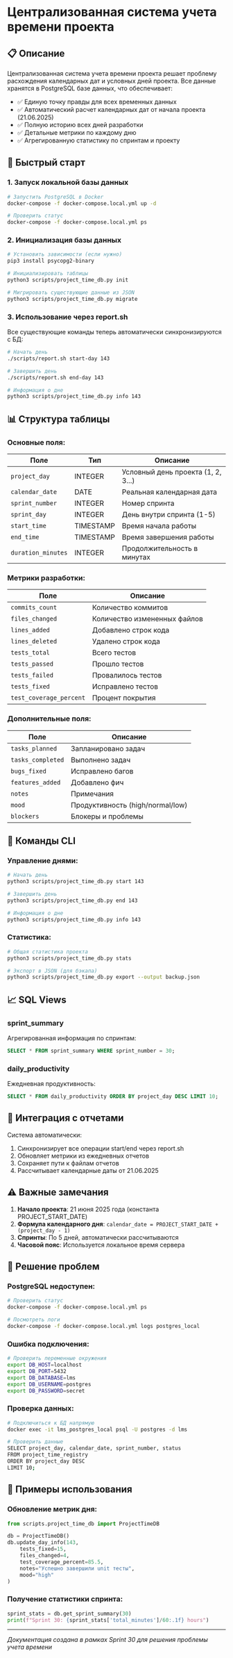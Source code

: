 # Централизованная система учета времени проекта

## 📋 Описание

Централизованная система учета времени проекта решает проблему расхождения календарных дат и условных дней проекта. Все данные хранятся в PostgreSQL базе данных, что обеспечивает:

- ✅ Единую точку правды для всех временных данных
- ✅ Автоматический расчет календарных дат от начала проекта (21.06.2025)
- ✅ Полную историю всех дней разработки
- ✅ Детальные метрики по каждому дню
- ✅ Агрегированную статистику по спринтам и проекту

## 🚀 Быстрый старт

### 1. Запуск локальной базы данных

```bash
# Запустить PostgreSQL в Docker
docker-compose -f docker-compose.local.yml up -d

# Проверить статус
docker-compose -f docker-compose.local.yml ps
```

### 2. Инициализация базы данных

```bash
# Установить зависимости (если нужно)
pip3 install psycopg2-binary

# Инициализировать таблицы
python3 scripts/project_time_db.py init

# Мигрировать существующие данные из JSON
python3 scripts/project_time_db.py migrate
```

### 3. Использование через report.sh

Все существующие команды теперь автоматически синхронизируются с БД:

```bash
# Начать день
./scripts/report.sh start-day 143

# Завершить день  
./scripts/report.sh end-day 143

# Информация о дне
python3 scripts/project_time_db.py info 143
```

## 📊 Структура таблицы

### Основные поля:

| Поле | Тип | Описание |
|------|-----|----------|
| `project_day` | INTEGER | Условный день проекта (1, 2, 3...) |
| `calendar_date` | DATE | Реальная календарная дата |
| `sprint_number` | INTEGER | Номер спринта |
| `sprint_day` | INTEGER | День внутри спринта (1-5) |
| `start_time` | TIMESTAMP | Время начала работы |
| `end_time` | TIMESTAMP | Время завершения работы |
| `duration_minutes` | INTEGER | Продолжительность в минутах |

### Метрики разработки:

| Поле | Описание |
|------|----------|
| `commits_count` | Количество коммитов |
| `files_changed` | Количество измененных файлов |
| `lines_added` | Добавлено строк кода |
| `lines_deleted` | Удалено строк кода |
| `tests_total` | Всего тестов |
| `tests_passed` | Прошло тестов |
| `tests_failed` | Провалилось тестов |
| `tests_fixed` | Исправлено тестов |
| `test_coverage_percent` | Процент покрытия |

### Дополнительные поля:

| Поле | Описание |
|------|----------|
| `tasks_planned` | Запланировано задач |
| `tasks_completed` | Выполнено задач |
| `bugs_fixed` | Исправлено багов |
| `features_added` | Добавлено фич |
| `notes` | Примечания |
| `mood` | Продуктивность (high/normal/low) |
| `blockers` | Блокеры и проблемы |

## 🔧 Команды CLI

### Управление днями:

```bash
# Начать день
python3 scripts/project_time_db.py start 143

# Завершить день
python3 scripts/project_time_db.py end 143

# Информация о дне
python3 scripts/project_time_db.py info 143
```

### Статистика:

```bash
# Общая статистика проекта
python3 scripts/project_time_db.py stats

# Экспорт в JSON (для бэкапа)
python3 scripts/project_time_db.py export --output backup.json
```

## 📈 SQL Views

### sprint_summary
Агрегированная информация по спринтам:
```sql
SELECT * FROM sprint_summary WHERE sprint_number = 30;
```

### daily_productivity
Ежедневная продуктивность:
```sql
SELECT * FROM daily_productivity ORDER BY project_day DESC LIMIT 10;
```

## 🔄 Интеграция с отчетами

Система автоматически:
1. Синхронизирует все операции start/end через report.sh
2. Обновляет метрики из ежедневных отчетов
3. Сохраняет пути к файлам отчетов
4. Рассчитывает календарные даты от 21.06.2025

## ⚠️ Важные замечания

1. **Начало проекта**: 21 июня 2025 года (константа PROJECT_START_DATE)
2. **Формула календарного дня**: `calendar_date = PROJECT_START_DATE + (project_day - 1)`
3. **Спринты**: По 5 дней, автоматически рассчитываются
4. **Часовой пояс**: Используется локальное время сервера

## 🐛 Решение проблем

### PostgreSQL недоступен:
```bash
# Проверить статус
docker-compose -f docker-compose.local.yml ps

# Посмотреть логи
docker-compose -f docker-compose.local.yml logs postgres_local
```

### Ошибка подключения:
```bash
# Проверить переменные окружения
export DB_HOST=localhost
export DB_PORT=5432
export DB_DATABASE=lms
export DB_USERNAME=postgres
export DB_PASSWORD=secret
```

### Проверка данных:
```bash
# Подключиться к БД напрямую
docker exec -it lms_postgres_local psql -U postgres -d lms

# Проверить данные
SELECT project_day, calendar_date, sprint_number, status 
FROM project_time_registry 
ORDER BY project_day DESC 
LIMIT 10;
```

## 📝 Примеры использования

### Обновление метрик дня:
```python
from scripts.project_time_db import ProjectTimeDB

db = ProjectTimeDB()
db.update_day_info(143,
    tests_fixed=15,
    files_changed=4,
    test_coverage_percent=85.5,
    notes="Успешно завершили unit тесты",
    mood="high"
)
```

### Получение статистики спринта:
```python
sprint_stats = db.get_sprint_summary(30)
print(f"Sprint 30: {sprint_stats['total_minutes']/60:.1f} hours")
```

---

*Документация создана в рамках Sprint 30 для решения проблемы учета времени* 